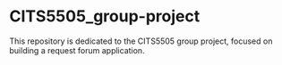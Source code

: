 # CITS5505_group-project
This repository is dedicated to the CITS5505 group project, focused on building a request forum application.
